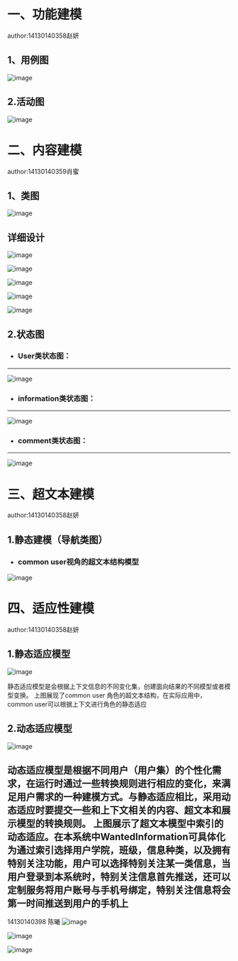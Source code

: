 一、功能建模
=======
author:14130140358赵妍

1、用例图
---------
![image](https://github.com/foolishzhao/web/raw/master/图片2.png)

2.活动图
---------
![image](https://github.com/foolishzhao/web/raw/master/Cache_78ef946d6d7c76f1..jpg)
 
二、内容建模
======= 
author:14130140359肖蜜

1、类图
---------
![image](https://github.com/homilly/web-curriculum--design/blob/master/1.png)

详细设计
---------
![image](https://github.com/homilly/web-curriculum--design/blob/master/dao.png)

![image](https://github.com/homilly/web-curriculum--design/blob/master/Service.png)

![image](https://github.com/homilly/web-curriculum--design/blob/master/domain.png)

![image](https://github.com/homilly/web-curriculum--design/blob/master/utils.png)

![image](https://github.com/homilly/web-curriculum--design/blob/master/web.png)

2.状态图 
---------
* ###  User类状态图：
------
![image](https://github.com/homilly/web-curriculum--design/blob/master/2.png)

* ### information类状态图：
------
![image](https://github.com/homilly/web-curriculum--design/blob/master/3.png)

* ### comment类状态图：
------
![image](https://github.com/homilly/web-curriculum--design/blob/master/4.png)

三、超文本建模
=======
author:14130140358赵妍

1.静态建模（导航类图）
------

* ### common user视角的超文本结构模型
![image](https://github.com/foolishzhao/web/raw/master/超文本3.png)

四、适应性建模
========
author:14130140358赵妍

1.静态适应模型
---------
![image](https://github.com/foolishzhao/web/raw/master/超文本3.png)

静态适应模型是会根据上下文信息的不同变化集，创建面向结果的不同模型或者模型变换。
上图展现了common user 角色的超文本结构，在实际应用中，common user可以根据上下文进行角色的静态适应

2.动态适应模型
---------------
![image](https://github.com/foolishzhao/web/raw/master/DP2.jpg)

动态适应模型是根据不同用户（用户集）的个性化需求，在运行时通过一些转换规则进行相应的变化，来满足用户需求的一种建模方式。与静态适应相比，采用动态适应时要提交一些和上下文相关的内容、超文本和展示模型的转换规则。
上图展示了超文本模型中索引的动态适应。在本系统中WantedInformation可具体化为通过索引选择用户学院，班级，信息种类，以及拥有特别关注功能，用户可以选择特别关注某一类信息，当用户登录到本系统时，特别关注信息首先推送，还可以定制服务将用户账号与手机号绑定，特别关注信息将会第一时间推送到用户的手机上
---------------
14130140398 陈曦
![image](https://github.com/supervicchen/vic/blob/master/QQ%E5%9B%BE%E7%89%8720170618214359.jpg)

![image](https://github.com/supervicchen/vic/blob/master/QQ%E5%9B%BE%E7%89%8720170618214407.jpg)

![image](https://github.com/supervicchen/vic/blob/master/QQ%E5%9B%BE%E7%89%8720170618214412.jpg)




